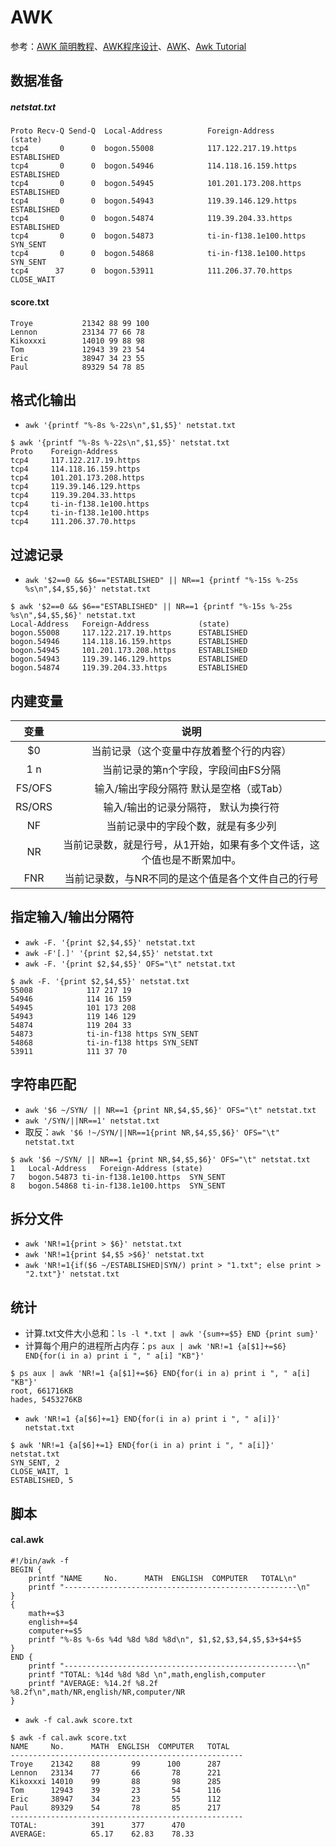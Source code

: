 # AWK
参考：[AWK 简明教程](https://coolshell.cn/articles/9070.html)、[AWK程序设计](https://awk.readthedocs.io/en/latest/index.html)、[AWK](https://aicode.cc/san-shi-fen-zhong-xue-huiawk.html)、[Awk Tutorial](https://www.tutorialspoint.com/awk/index.htm)

## 数据准备
##### netstat.txt
```
Proto Recv-Q Send-Q  Local-Address          Foreign-Address        (state)
tcp4       0      0  bogon.55008            117.122.217.19.https   ESTABLISHED
tcp4       0      0  bogon.54946            114.118.16.159.https   ESTABLISHED
tcp4       0      0  bogon.54945            101.201.173.208.https  ESTABLISHED
tcp4       0      0  bogon.54943            119.39.146.129.https   ESTABLISHED
tcp4       0      0  bogon.54874            119.39.204.33.https    ESTABLISHED
tcp4       0      0  bogon.54873            ti-in-f138.1e100.https SYN_SENT
tcp4       0      0  bogon.54868            ti-in-f138.1e100.https SYN_SENT
tcp4      37      0  bogon.53911            111.206.37.70.https    CLOSE_WAIT
```

#### score.txt
```
Troye           21342 88 99 100
Lennon          23134 77 66 78
Kikoxxxi        14010 99 88 98
Tom             12943 39 23 54
Eric            38947 34 23 55
Paul            89329 54 78 85
```

## 格式化输出
- `awk '{printf "%-8s %-22s\n",$1,$5}' netstat.txt`
```
$ awk '{printf "%-8s %-22s\n",$1,$5}' netstat.txt
Proto    Foreign-Address
tcp4     117.122.217.19.https
tcp4     114.118.16.159.https
tcp4     101.201.173.208.https
tcp4     119.39.146.129.https
tcp4     119.39.204.33.https
tcp4     ti-in-f138.1e100.https
tcp4     ti-in-f138.1e100.https
tcp4     111.206.37.70.https
```

## 过滤记录
- `awk '$2==0 && $6=="ESTABLISHED" || NR==1 {printf "%-15s %-25s %s\n",$4,$5,$6}' netstat.txt`
```
$ awk '$2==0 && $6=="ESTABLISHED" || NR==1 {printf "%-15s %-25s %s\n",$4,$5,$6}' netstat.txt
Local-Address   Foreign-Address           (state)
bogon.55008     117.122.217.19.https      ESTABLISHED
bogon.54946     114.118.16.159.https      ESTABLISHED
bogon.54945     101.201.173.208.https     ESTABLISHED
bogon.54943     119.39.146.129.https      ESTABLISHED
bogon.54874     119.39.204.33.https       ESTABLISHED
```

## 内建变量

变量 | 说明
:---:|:---:
$0  | 当前记录（这个变量中存放着整个行的内容）
$1~$n | 当前记录的第n个字段，字段间由FS分隔
FS/OFS  | 输入/输出字段分隔符 默认是空格（或Tab）
RS/ORS  | 输入/输出的记录分隔符， 默认为换行符
NF  | 当前记录中的字段个数，就是有多少列
NR  | 当前记录数，就是行号，从1开始，如果有多个文件话，这个值也是不断累加中。
FNR | 当前记录数，与NR不同的是这个值是各个文件自己的行号

## 指定输入/输出分隔符
- `awk -F. '{print $2,$4,$5}' netstat.txt`
- `awk -F'[.]' '{print $2,$4,$5}' netstat.txt`
- `awk -F. '{print $2,$4,$5}' OFS="\t" netstat.txt`
```
$ awk -F. '{print $2,$4,$5}' netstat.txt
55008            117 217 19
54946            114 16 159
54945            101 173 208
54943            119 146 129
54874            119 204 33
54873            ti-in-f138 https SYN_SENT
54868            ti-in-f138 https SYN_SENT
53911            111 37 70
```

## 字符串匹配
- `awk '$6 ~/SYN/ || NR==1 {print NR,$4,$5,$6}' OFS="\t" netstat.txt`
- `awk '/SYN/||NR==1' netstat.txt`
- 取反：`awk '$6 !~/SYN/||NR==1{print NR,$4,$5,$6}' OFS="\t" netstat.txt`
```
$ awk '$6 ~/SYN/ || NR==1 {print NR,$4,$5,$6}' OFS="\t" netstat.txt
1   Local-Address   Foreign-Address (state)
7   bogon.54873 ti-in-f138.1e100.https  SYN_SENT
8   bogon.54868 ti-in-f138.1e100.https  SYN_SENT
```

## 拆分文件
- `awk 'NR!=1{print > $6}' netstat.txt`
- `awk 'NR!=1{print $4,$5 >$6}' netstat.txt`
- `awk 'NR!=1{if($6 ~/ESTABLISHED|SYN/) print > "1.txt"; else print > "2.txt"}' netstat.txt`

## 统计
- 计算.txt文件大小总和：`ls -l *.txt | awk '{sum+=$5} END {print sum}'`
- 计算每个用户的进程所占内存：`ps aux | awk 'NR!=1 {a[$1]+=$6} END{for(i in a) print i ", " a[i] "KB"}'`
```
$ ps aux | awk 'NR!=1 {a[$1]+=$6} END{for(i in a) print i ", " a[i] "KB"}'
root, 661716KB
hades, 5453276KB
```
- `awk 'NR!=1 {a[$6]+=1} END{for(i in a) print i ", " a[i]}' netstat.txt`
```
$ awk 'NR!=1 {a[$6]+=1} END{for(i in a) print i ", " a[i]}' netstat.txt
SYN_SENT, 2
CLOSE_WAIT, 1
ESTABLISHED, 5
```

## 脚本

#### cal.awk
```
#!/bin/awk -f
BEGIN {
    printf "NAME     No.      MATH  ENGLISH  COMPUTER   TOTAL\n"
    printf "----------------------------------------------------\n"
}
{
    math+=$3
    english+=$4
    computer+=$5
    printf "%-8s %-6s %4d %8d %8d %8d\n", $1,$2,$3,$4,$5,$3+$4+$5
}
END {
    printf "----------------------------------------------------\n"
    printf "TOTAL: %14d %8d %8d \n",math,english,computer
    printf "AVERAGE: %14.2f %8.2f %8.2f\n",math/NR,english/NR,computer/NR
}
```
- `awk -f cal.awk score.txt`
```
$ awk -f cal.awk score.txt
NAME     No.      MATH  ENGLISH  COMPUTER   TOTAL
----------------------------------------------------
Troye    21342    88       99      100      287
Lennon   23134    77       66       78      221
Kikoxxxi 14010    99       88       98      285
Tom      12943    39       23       54      116
Eric     38947    34       23       55      112
Paul     89329    54       78       85      217
----------------------------------------------------
TOTAL:            391      377      470
AVERAGE:          65.17    62.83    78.33
```